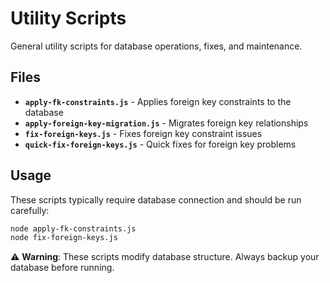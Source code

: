 # Utility Scripts

General utility scripts for database operations, fixes, and maintenance.

## Files

- **`apply-fk-constraints.js`** - Applies foreign key constraints to the database
- **`apply-foreign-key-migration.js`** - Migrates foreign key relationships
- **`fix-foreign-keys.js`** - Fixes foreign key constraint issues
- **`quick-fix-foreign-keys.js`** - Quick fixes for foreign key problems

## Usage

These scripts typically require database connection and should be run carefully:

```bash
node apply-fk-constraints.js
node fix-foreign-keys.js
```

⚠️ **Warning**: These scripts modify database structure. Always backup your database before running.
